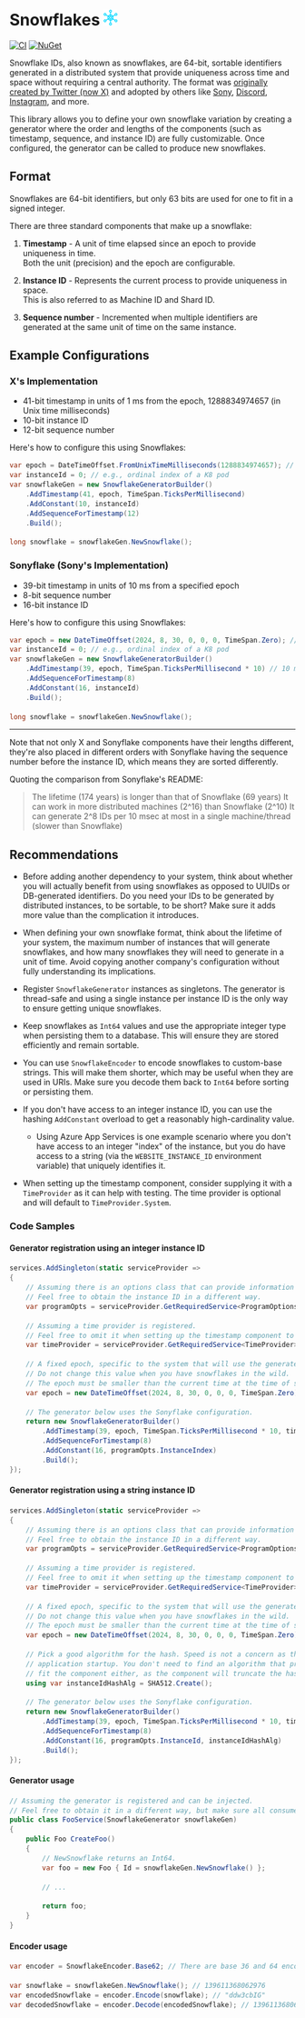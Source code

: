 # Snowflakes ![Logo][logo]

[![CI][wf-ci-badge]][wf-ci]
[![NuGet][nuget-badge]][nuget]

Snowflake IDs, also known as snowflakes, are 64-bit, sortable identifiers generated in a distributed
system that provide uniqueness across time and space without requiring a central authority.
The format was [originally created by Twitter (now X)][twitter-announcement] and adopted by others
like [Sony][sonyflake], [Discord][discord-snowflakes], [Instagram][instagram-sharding-and-ids],
and more.

This library allows you to define your own snowflake variation by creating a generator where the
order and lengths of the components (such as timestamp, sequence, and instance ID) are fully
customizable. Once configured, the generator can be called to produce new snowflakes.

## Format

Snowflakes are 64-bit identifiers, but only 63 bits are used for one to fit in a signed integer.

There are three standard components that make up a snowflake:

1. **Timestamp** - A unit of time elapsed since an epoch to provide uniqueness in time.  
   Both the unit (precision) and the epoch are configurable.

2. **Instance ID** - Represents the current process to provide uniqueness in space.  
   This is also referred to as Machine ID and Shard ID.

3. **Sequence number** - Incremented when multiple identifiers are generated at the
   same unit of time on the same instance.

## Example Configurations

### X's Implementation

* 41-bit timestamp in units of 1 ms from the epoch, 1288834974657 (in Unix time milliseconds)
* 10-bit instance ID
* 12-bit sequence number

Here's how to configure this using Snowflakes:

```csharp
var epoch = DateTimeOffset.FromUnixTimeMilliseconds(1288834974657); // X's epoch
var instanceId = 0; // e.g., ordinal index of a K8 pod
var snowflakeGen = new SnowflakeGeneratorBuilder()
    .AddTimestamp(41, epoch, TimeSpan.TicksPerMillisecond)
    .AddConstant(10, instanceId)
    .AddSequenceForTimestamp(12)
    .Build();

long snowflake = snowflakeGen.NewSnowflake();
```

### Sonyflake (Sony's Implementation)

* 39-bit timestamp in units of 10 ms from a specified epoch
* 8-bit sequence number
* 16-bit instance ID

Here's how to configure this using Snowflakes:

```csharp
var epoch = new DateTimeOffset(2024, 8, 30, 0, 0, 0, TimeSpan.Zero); // e.g., when your system came online
var instanceId = 0; // e.g., ordinal index of a K8 pod
var snowflakeGen = new SnowflakeGeneratorBuilder()
    .AddTimestamp(39, epoch, TimeSpan.TicksPerMillisecond * 10) // 10 ms increments
    .AddSequenceForTimestamp(8)
    .AddConstant(16, instanceId)
    .Build();

long snowflake = snowflakeGen.NewSnowflake();
```

---

Note that not only X and Sonyflake components have their lengths different, they're also placed in
different orders with Sonyflake having the sequence number before the instance ID, which means they
are sorted differently.

Quoting the comparison from Sonyflake's README:

> The lifetime (174 years) is longer than that of Snowflake (69 years)
> It can work in more distributed machines (2^16) than Snowflake (2^10)
> It can generate 2^8 IDs per 10 msec at most in a single machine/thread (slower than Snowflake)

## Recommendations

* Before adding another dependency to your system, think about whether you will actually benefit
  from using snowflakes as opposed to UUIDs or DB-generated identifiers. Do you need your IDs to
  be generated by distributed instances, to be sortable, to be short? Make sure it adds more value
  than the complication it introduces.

* When defining your own snowflake format, think about the lifetime of your system, the maximum
  number of instances that will generate snowflakes, and how many snowflakes they will need to
  generate in a unit of time. Avoid copying another company's configuration without fully
  understanding its implications.

* Register `SnowflakeGenerator` instances as singletons. The generator is thread-safe and using a
  single instance per instance ID is the only way to ensure getting unique snowflakes.

* Keep snowflakes as `Int64` values and use the appropriate integer type when persisting them to a
  database. This will ensure they are stored efficiently and remain sortable.

* You can use `SnowflakeEncoder` to encode snowflakes to custom-base strings. This will make them
  shorter, which may be useful when they are used in URIs. Make sure you decode them back to `Int64`
  before sorting or persisting them.

* If you don't have access to an integer instance ID, you can use the hashing `AddConstant` overload
  to get a reasonably high-cardinality value.

  * Using Azure App Services is one example scenario where you don't have access to an integer
    "index" of the instance, but you do have access to a string (via the `WEBSITE_INSTANCE_ID`
    environment variable) that uniquely identifies it.

* When setting up the timestamp component, consider supplying it with a `TimeProvider` as it can
  help with testing. The time provider is optional and will default to `TimeProvider.System`.

### Code Samples

#### Generator registration using an integer instance ID

```csharp
services.AddSingleton(static serviceProvider =>
{
    // Assuming there is an options class that can provide information about the current instance.
    // Feel free to obtain the instance ID in a different way.
    var programOpts = serviceProvider.GetRequiredService<ProgramOptions>();

    // Assuming a time provider is registered.
    // Feel free to omit it when setting up the timestamp component to default to TimeProvider.System.
    var timeProvider = serviceProvider.GetRequiredService<TimeProvider>();

    // A fixed epoch, specific to the system that will use the generated snowflakes.
    // Do not change this value when you have snowflakes in the wild.
    // The epoch must be smaller than the current time at the time of snowflake generation.
    var epoch = new DateTimeOffset(2024, 8, 30, 0, 0, 0, TimeSpan.Zero);

    // The generator below uses the Sonyflake configuration.
    return new SnowflakeGeneratorBuilder()
        .AddTimestamp(39, epoch, TimeSpan.TicksPerMillisecond * 10, timeProvider)
        .AddSequenceForTimestamp(8)
        .AddConstant(16, programOpts.InstanceIndex)
        .Build();
});
```

#### Generator registration using a string instance ID

```csharp
services.AddSingleton(static serviceProvider =>
{
    // Assuming there is an options class that can provide information about the current instance.
    // Feel free to obtain the instance ID in a different way.
    var programOpts = serviceProvider.GetRequiredService<ProgramOptions>();

    // Assuming a time provider is registered.
    // Feel free to omit it when setting up the timestamp component to default to TimeProvider.System.
    var timeProvider = serviceProvider.GetRequiredService<TimeProvider>();

    // A fixed epoch, specific to the system that will use the generated snowflakes.
    // Do not change this value when you have snowflakes in the wild.
    // The epoch must be smaller than the current time at the time of snowflake generation.
    var epoch = new DateTimeOffset(2024, 8, 30, 0, 0, 0, TimeSpan.Zero);

    // Pick a good algorithm for the hash. Speed is not a concern as this will only run once on
    // application startup. You don't need to find an algorithm that produces few enough bits to
    // fit the component either, as the component will truncate the hash to fit.
    using var instanceIdHashAlg = SHA512.Create();

    // The generator below uses the Sonyflake configuration.
    return new SnowflakeGeneratorBuilder()
        .AddTimestamp(39, epoch, TimeSpan.TicksPerMillisecond * 10, timeProvider)
        .AddSequenceForTimestamp(8)
        .AddConstant(16, programOpts.InstanceId, instanceIdHashAlg)
        .Build();
});
```

#### Generator usage

```csharp
// Assuming the generator is registered and can be injected.
// Feel free to obtain it in a different way, but make sure all consumers use the same instance.
public class FooService(SnowflakeGenerator snowflakeGen)
{
    public Foo CreateFoo()
    {
        // NewSnowflake returns an Int64.
        var foo = new Foo { Id = snowflakeGen.NewSnowflake() };

        // ...

        return foo;
    }
}
```

#### Encoder usage

```csharp
var encoder = SnowflakeEncoder.Base62; // There are base 36 and 64 encoders as well, all URI-safe.

var snowflake = snowflakeGen.NewSnowflake(); // 139611368062976
var encodedSnowflake = encoder.Encode(snowflake); // "ddw3cbIG"
var decodedSnowflake = encoder.Decode(encodedSnowflake); // 139611368062976
```

[logo]: https://raw.githubusercontent.com/safakgur/snowflakes/main/media/logo-28.png "Logo"
[wf-ci]: https://github.com/safakgur/snowflakes/actions/workflows/ci.yml
[wf-ci-badge]: https://github.com/safakgur/snowflakes/actions/workflows/ci.yml/badge.svg?event=push
[nuget]: https://www.nuget.org/packages/Snowflakes/
[nuget-badge]: https://img.shields.io/nuget/v/Snowflakes.svg?style=flat

[twitter-announcement]: https://blog.twitter.com/2010/announcing-snowflake "Announcing Snowflake @ Twitter Engineering"
[sonyflake]: https://github.com/sony/sonyflake "Sonyflake"
[discord-snowflakes]: https://discord.com/developers/docs/reference#snowflakes
[instagram-sharding-and-ids]: https://instagram-engineering.com/sharding-ids-at-instagram-1cf5a71e5a5c "Sharding & IDs at Instagram"
